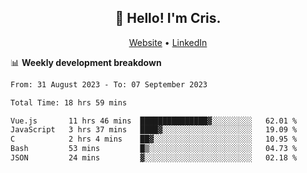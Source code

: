 
<h2 align="center">👋 Hello! I'm Cris.</h2>
<p align="center">
  <a href="https://www.criscunas.dev">Website</a> •
  <a href="https://www.linkedin.com/in/cristophercunas/">LinkedIn</a> 
</p>


📊 **Weekly development breakdown**
<!--START_SECTION:waka-->

```txt
From: 31 August 2023 - To: 07 September 2023

Total Time: 18 hrs 59 mins

Vue.js       11 hrs 46 mins  ███████████████▓░░░░░░░░░   62.01 %
JavaScript   3 hrs 37 mins   ████▓░░░░░░░░░░░░░░░░░░░░   19.09 %
C            2 hrs 4 mins    ██▓░░░░░░░░░░░░░░░░░░░░░░   10.95 %
Bash         53 mins         █▒░░░░░░░░░░░░░░░░░░░░░░░   04.73 %
JSON         24 mins         ▓░░░░░░░░░░░░░░░░░░░░░░░░   02.18 %
```

<!--END_SECTION:waka-->
